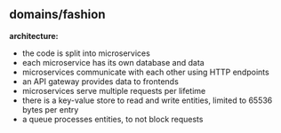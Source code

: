## domains/fashion

**architecture:**

- the code is split into microservices
- each microservice has its own database and data
- microservices communicate with each other using HTTP endpoints
- an API gateway provides data to frontends
- microservices serve multiple requests per lifetime
- there is a key-value store to read and write entities, limited to 65536 bytes per entry
- a queue processes entities, to not block requests
